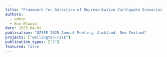```yaml
---
title: "Framework for Selection of Representative Earthquake Scenarios for Wellington"
authors:
  - admin
  - Ken Elwood
date: 2025-04-01
publication: "NZSEE 2025 Annual Meeting, Auckland, New Zealand"
projects: ["wellington-risk"]
publication_types: ["1"]
featured: false
---
```

